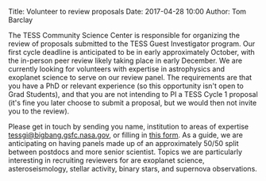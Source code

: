 Title: Volunteer to review proposals
Date: 2017-04-28 10:00
Author: Tom Barclay

The TESS Community Science Center is responsible for organizing the review of proposals submitted to the TESS Guest Investigator program. Our first cycle deadline is anticipated to be in early approximately October, with the in-person peer review likely taking place in early December. We are currently looking for volunteers with expertise in astrophysics and exoplanet science to serve on our review panel. The requirements are that you have a PhD or relevant experience (so this opportunity isn't open to Grad Students), and that you are not intending to PI a TESS Cycle 1 proposal (it's fine you later choose to submit a proposal, but we would then not invite you to the review). 

Please get in touch by sending you name, institution to areas of expertise [tessgi@bigbang.gsfc.nasa.gov](mailto:tessgi@bigbang.gsfc.nasa.gov), or filling in [this form](https://goo.gl/forms/p4ZqiTQSEHjbM6nz2). As a guide, we are anticipating on having panels made up of an approximately 50/50 split between postdocs and more senior scientist. Topics we are particularly interesting in recruiting reviewers for are exoplanet science, asteroseismology, stellar activity, binary stars, and supernova observations. 
